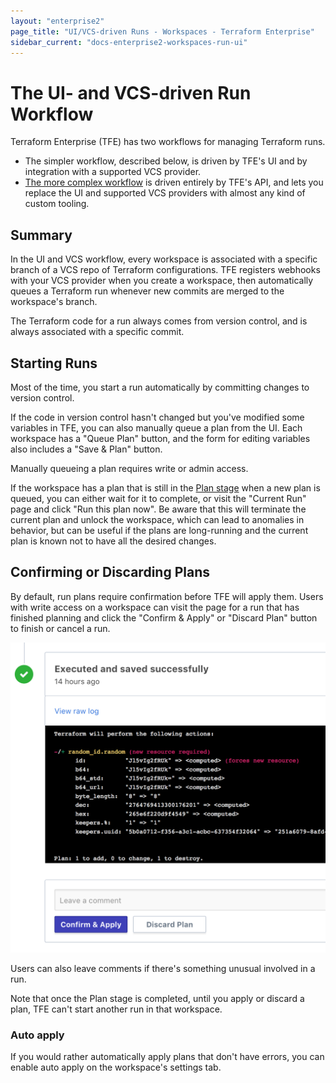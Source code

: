 ```yaml
---
layout: "enterprise2"
page_title: "UI/VCS-driven Runs - Workspaces - Terraform Enterprise"
sidebar_current: "docs-enterprise2-workspaces-run-ui"
---
```


# The UI- and VCS-driven Run Workflow

Terraform Enterprise (TFE) has two workflows for managing Terraform runs.

- The simpler workflow, described below, is driven by TFE's UI and by integration with a supported VCS provider.
- [The more complex workflow](./run-api.html) is driven entirely by TFE's API, and lets you replace the UI and supported VCS providers with almost any kind of custom tooling.

## Summary

In the UI and VCS workflow, every workspace is associated with a specific branch of a VCS repo of Terraform configurations. TFE registers webhooks with your VCS provider when you create a workspace, then automatically queues a Terraform run whenever new commits are merged to the workspace's branch.

The Terraform code for a run always comes from version control, and is always associated with a specific commit.

## Starting Runs

Most of the time, you start a run automatically by committing changes to version control.

If the code in version control hasn't changed but you've modified some variables in TFE, you can also manually queue a plan from the UI. Each workspace has a "Queue Plan" button, and the form for editing variables also includes a "Save & Plan" button.

Manually queueing a plan requires write or admin access.

If the workspace has a plan that is still in the [Plan stage](./run-basics.html#2-the-plan-stage) when a new plan is queued, you can either wait for it to complete, or visit the "Current Run" page and click "Run this plan now". Be aware that this will terminate the current plan and unlock the workspace, which can lead to anomalies in behavior, but can be useful if the plans are long-running and the current plan is known not to have all the desired changes.

## Confirming or Discarding Plans

By default, run plans require confirmation before TFE will apply them. Users with write access on a workspace can visit the page for a run that has finished planning and click the "Confirm & Apply" or "Discard Plan" button to finish or cancel a run.

![confirm button](./images/runs-confirm.png)

Users can also leave comments if there's something unusual involved in a run.

Note that once the Plan stage is completed, until you apply or discard a plan, TFE can't start another run in that workspace.

### Auto apply

If you would rather automatically apply plans that don't have errors, you can enable auto apply on the workspace's settings tab.
